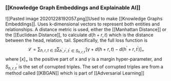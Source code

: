 ### [[Knowledge Graph Embeddings and Explainable AI]]
![[Pasted image 20201228192057.png]]Used to make [[Knowledge Graphs Embeddings]]. Uses k-dimensional vectors to represent both entities and relationships. A distance metric is used, either the [[Manhattan Distance]] or the [[Euclidean Distance]], to calculate $d(h+r,t)$ which is the distance between the head, relation, tail. Specifically, the full loss function is $$\mathscr{L} = \sum_{h,r,t \in S}\sum_{h^\prime, r^\prime, t^\prime \in S^\prime_{h,r,t}} [\gamma + d(h+r,t) - d(h^\prime+r,t^\prime)]_+$$ where $[x]_+$ is the positive part of x and $\gamma$ is a margin hyper-parameter, and $S^\prime_{h,r,t}$ is the set of corrupted triples. The set of corrupted triples are from a method called [[KBGAN]] which is part of [[Adversarial Learning]]